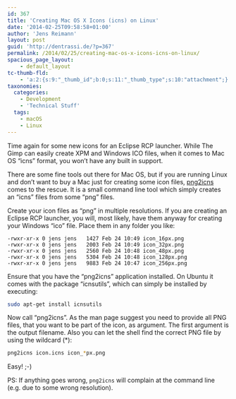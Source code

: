 ```yaml
---
id: 367
title: 'Creating Mac OS X Icons (icns) on Linux'
date: '2014-02-25T09:58:58+01:00'
author: 'Jens Reimann'
layout: post
guid: 'http://dentrassi.de/?p=367'
permalink: /2014/02/25/creating-mac-os-x-icons-icns-on-linux/
spacious_page_layout:
    - default_layout
tc-thumb-fld:
    - 'a:2:{s:9:"_thumb_id";b:0;s:11:"_thumb_type";s:10:"attachment";}'
taxonomies:
  categories:
    - Development
    - 'Technical Stuff'
  tags:
    - macOS
    - Linux
---
```


Time again for some new icons for an Eclipse RCP launcher. While The Gimp can easily create XPM and Windows ICO files, when it comes to Mac OS “icns” format, you won’t have any built in support.

<!-- more -->

There are some fine tools out there for Mac OS, but if you are running Linux and don’t want to buy a Mac just for creating some icon files, [png2icns](http://icns.sourceforge.net/ "libicns") comes to the rescue. It is a small command line tool which simply creates an “icns” files from some “png” files.

Create your icon files as “png” in multiple resolutions. If you are creating an Eclipse RCP launcher, you will, most likely, have them anyway for creating your Windows “ico” file. Place them in any folder you like:

```
-rwxr-xr-x 0 jens jens   1427 Feb 24 10:49 icon_16px.png
-rwxr-xr-x 0 jens jens   2003 Feb 24 10:49 icon_32px.png
-rwxr-xr-x 0 jens jens   2560 Feb 24 10:48 icon_48px.png
-rwxr-xr-x 0 jens jens   5304 Feb 24 10:48 icon_128px.png
-rwxr-xr-x 0 jens jens   9883 Feb 24 10:47 icon_256px.png
```

Ensure that you have the “png2icns” application installed. On Ubuntu it comes with the package “icnsutils”, which can simply be installed by executing:

```bash
sudo apt-get install icnsutils
```

Now call “png2icns”. As the man page suggest you need to provide all PNG files, that you want to be part of the icon, as argument. The first argument is the output filename. Also you can let the shell find the correct PNG file by using the wildcard (\*):

```bash
png2icns icon.icns icon_*px.png
```

Easy! ;-)

PS: If anything goes wrong, `png2icns` will complain at the command line (e.g. due to some wrong resolution).
